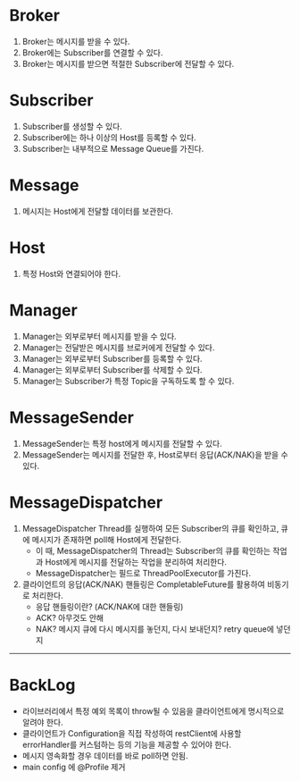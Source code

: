# Broker

1. Broker는 메시지를 받을 수 있다.
2. Broker에는 Subscriber를 연결할 수 있다.
2. Broker는 메시지를 받으면 적절한 Subscriber에 전달할 수 있다.

# Subscriber

1. Subscriber를 생성할 수 있다.
2. Subscriber에는 하나 이상의 Host를 등록할 수 있다.
3. Subscriber는 내부적으로 Message Queue를 가진다.

# Message

1. 메시지는 Host에게 전달할 데이터를 보관한다.

# Host

1. 특정 Host와 연결되어야 한다.

# Manager

1. Manager는 외부로부터 메시지를 받을 수 있다.
2. Manager는 전달받은 메시지를 브로커에게 전달할 수 있다.
3. Manager는 외부로부터 Subscriber를 등록할 수 있다.
4. Manager는 외부로부터 Subscriber를 삭제할 수 있다.
5. Manager는 Subscriber가 특정 Topic을 구독하도록 할 수 있다.

# MessageSender

1. MessageSender는 특정 host에게 메시지를 전달할 수 있다.
2. MessageSender는 메시지를 전달한 후, Host로부터 응답(ACK/NAK)을 받을 수 있다.

# MessageDispatcher

1. MessageDispatcher Thread를 실행하여 모든 Subscriber의 큐를 확인하고, 큐에 메시지가 존재하면 poll해 Host에게 전달한다.
    - 이 때, MessageDispatcher의 Thread는 Subscriber의 큐를 확인하는 작업과 Host에게 메시지를 전달하는 작업을 분리하여 처리한다.
    - MessageDispatcher는 필드로 ThreadPoolExecutor를 가진다.
2. 클라이언트의 응답(ACK/NAK) 핸들링은 CompletableFuture를 활용하여 비동기로 처리한다.
    - 응답 핸들링이란? (ACK/NAK에 대한 핸들링)
    - ACK? 아무것도 안해
    - NAK? 메시지 큐에 다시 메시지를 놓던지, 다시 보내던지? retry queue에 넣던지

---

# BackLog

- 라이브러리에서 특정 예외 목록이 throw될 수 있음을 클라이언트에게 명시적으로 알려야 한다.
- 클라이언트가 Configuration을 직접 작성하여 restClient에 사용할 errorHandler를 커스텀하는 등의 기능을 제공할 수 있어야 한다.
- 메시지 영속화할 경우 데이터를 바로 poll하면 안됨.
- main config 에 @Profile 제거
